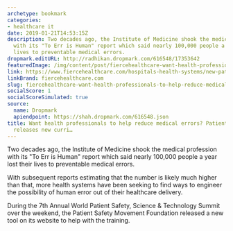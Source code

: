 ```yaml
---
archetype: bookmark
categories:
- healthcare it
date: 2019-01-21T14:53:15Z
description: Two decades ago, the Institute of Medicine shook the medical profession
  with its "To Err is Human" report which said nearly 100,000 people a year lost their
  lives to preventable medical errors.
dropmark.editURL: http://radhikan.dropmark.com/616548/17353642
featuredImage: /img/content/post/fiercehealthcare-want-health-professionals-to-help-reduce-medical-errors-patient-safety-movement-releases-new-curri.jpg
link: https://www.fiercehealthcare.com/hospitals-health-systems/new-patient-safety-curriculum-released-at-patient-safety-movement-summit
linkBrand: fiercehealthcare.com
slug: fiercehealthcare-want-health-professionals-to-help-reduce-medical-errors-patient-safety-movement-releases-new-curri
socialScore: 1
socialScoreSimulated: true
source:
  name: Dropmark
  apiendpoint: https://shah.dropmark.com/616548.json
title: Want health professionals to help reduce medical errors? Patient Safety Movement
  releases new curri…
---
```

Two decades ago, the Institute of Medicine shook the medical profession with its "To Err is Human" report which said nearly 100,000 people a year lost their lives to preventable medical errors.


With subsequent reports estimating that the number is likely much higher than that, more health systems have been seeking to find ways to engineer the possibility of human error out of their healthcare delivery.

During the 7th Annual World Patient Safety, Science & Technology Summit over the weekend, the Patient Safety Movement Foundation released a new tool on its website to help with the training.

